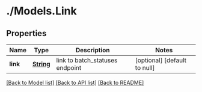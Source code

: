 # ./Models.Link
## Properties

Name | Type | Description | Notes
------------ | ------------- | ------------- | -------------
**link** | [**String**](string.md) | link to batch_statuses endpoint | [optional] [default to null]

[[Back to Model list]](../README.md#documentation-for-models) [[Back to API list]](../README.md#documentation-for-api-endpoints) [[Back to README]](../README.md)

